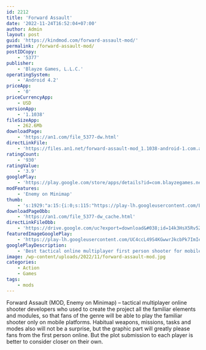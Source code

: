 ```yaml
---
id: 2212
title: 'Forward Assault'
date: '2022-11-24T16:52:04+07:00'
author: Admin
layout: post
guid: 'https://kindmod.com/forward-assault-mod/'
permalink: /forward-assault-mod/
postIDCopy:
    - '5377'
publisher:
    - 'Blayze Games, L.L.C.'
operatingSystem:
    - 'Android 4.2'
priceApp:
    - '0'
priceCurrencyApp:
    - USD
versionApp:
    - '1.1038'
fileSizeApp:
    - 262.6Mb
downloadPage:
    - 'https://an1.com/file_5377-dw.html'
directLinkFile:
    - 'https://files.an1.net/forward-assault-mod_1.1038-android-1.com.apk'
ratingCount:
    - '930'
ratingValue:
    - '3.9'
googlePlay:
    - 'https://play.google.com/store/apps/details?id=com.blayzegames.newfps'
modFeatures:
    - 'Enemy on Minimap'
thumb:
    - 's:1929:"a:15:{i:0;s:115:"https://play-lh.googleusercontent.com/LmHrk-L_Sq8zFQw7L8lZc3GaNmLUdn661U4nQfLTuCjRddgwj11i05AIAg1uDnpXxhQ=w526-h296";i:1;s:114:"https://play-lh.googleusercontent.com/lIfb6IJ0Gv9dRSM91e66bVwr5-t30LJf8gDZb4HJ8JhHgW6g-UJL1F7odG6F4Y-BuA=w526-h296";i:2;s:115:"https://play-lh.googleusercontent.com/QpSJ_FxLSOkbnI8tqbxq4MDKT9yrgyXcTEuiNnCoPB1mBuG6H6dhE9_XKT-AHxJ7F9M=w526-h296";i:3;s:115:"https://play-lh.googleusercontent.com/e6-lEJgOrk_bPM1-GYevvkwI26ahkLBAyDXe75qeeC9gfncNA0NP751KgdOSTZluiLM=w526-h296";i:4;s:115:"https://play-lh.googleusercontent.com/lXvJrL9zdbsksjtCzpaRoT7xB8QuZe5bXvZCEicu0Ko4AUUJRgCyPMRCnQfMDyei-1g=w526-h296";i:5;s:116:"https://play-lh.googleusercontent.com/FVNFl_9Awn6iftyB3JayT-YJYLiHClBRFKPiBD1OYjrBIGV6OcNvuuNYEiIq20ctzump=w526-h296";i:6;s:114:"https://play-lh.googleusercontent.com/ypI7FwpelS4xJpKXFDFmgFZ4gHayNnlAAB8-cgpKc_Sm5_B0PVnHkGxG3DWHOa_AFg=w526-h296";i:7;s:115:"https://play-lh.googleusercontent.com/E6C2si4r0fdkTNMSan3XnnsQ75mpsynpnnkqR2FTrmoCnyA1Ks1xUTVkNzEj70RSuyY=w526-h296";i:8;s:114:"https://play-lh.googleusercontent.com/XnFRsg2HSpMjjjb_e8GOKK6VCKfZzmBmNHeMqIZExZsuj58KipJbKBSgsbpWbYuGaw=w526-h296";i:9;s:115:"https://play-lh.googleusercontent.com/yo9s-7UdJSSMnNNuM4eObKsn7PSmNRqIssHIhQteaeLtXP9fqsAofhP3MrSpsfTAUIQ=w526-h296";i:10;s:115:"https://play-lh.googleusercontent.com/Sx1p2eTY6OIrw9BHfsru38GO8WNFrnBcRRcO1vfM-NHy-1exys5mV2DcT_1ZqS7tFZs=w526-h296";i:11;s:115:"https://play-lh.googleusercontent.com/d30NqdCn_Sm-qv6fRBdMVDfScojPWIjtxVkOT27PJsJgOzj2je-iJCDp7m9czNKI308=w526-h296";i:12;s:114:"https://play-lh.googleusercontent.com/PTSuj9jIYCBNkDx7YWkDwQbNfwpjaavIuGoN9Lze_y35ZsVGZ2zU4jzCZX83pSCMoQ=w526-h296";i:13;s:114:"https://play-lh.googleusercontent.com/Dr_NMKGIQnzNmnkh7Y5gm6rmDEf_rLGq8CfDF6O6kvUk1pD-xznHtlxNWoH5mNjabw=w526-h296";i:14;s:116:"https://play-lh.googleusercontent.com/zahkCqQGVBAjOB0E3k6PW_i_x6b0sjcJwni2qX-1R19wsNVRiASXYE7W9WhxYGtKDC4G=w526-h296";}";'
downloadPageObb:
    - 'https://an1.com/file_5377-dw_cache.html'
directLinkFileObb:
    - 'https://drive.google.com/uc?export=download&#038;id=14k3HsX5Rv5ZMYIA2SUBjLzfrAtpVJPHk'
featuredImageGooglePlay:
    - 'https://play-lh.googleusercontent.com/UC4ccL49S4KGwwrJkcbPk7ImIecyi4QmXyBTmKINgWeYY526GLlsIrUbBTyc3JfK1hc'
googlePlayDescription:
    - 'Best tactical online multiplayer first person shooter for mobile.Forward Assault is a first-person Player vs Player shooter with tactical gameplay, become the leader of your team, and get ready to take down the enemy team. High-quality graphics and fast-paced shooting action game play.Forward Assault offers several guns as shotguns, snipers, rifles, assault rifles and more powerful weapons you can choose from. Choose your side, play as a counter terrorist to prevent the terrorists form planting a dangerous bomb or play as a terrorist to trying to destroy your main objective.'
image: /wp-content/uploads/2022/11/forward-assault-mod.jpg
categories:
    - Action
    - Games
tags:
    - mods
---
```


Forward Assault (MOD, Enemy on Minimap) – tactical multiplayer online shooter developers who used to create the project all the familiar elements and modules, so that fans of the genre will be able to play the familiar shooter only on mobile platforms. Habitual weapons, missions, tasks and modes also will not be a surprise, but the graphic part will greatly please fans from the first person online. But the plot submission to each player is better to consider closer on their own.